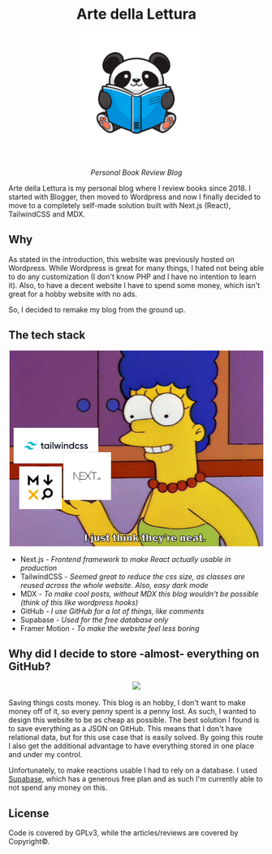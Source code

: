 <h1 align="center">
  Arte della Lettura
</h1>
<p align="center">
  <img src="/public/panda-logo.png?raw=true" width="250" >
</p>  
<p align="center">
  
</p>
<p align="center"><em>Personal Book Review Blog</em></p>

Arte della Lettura is my personal blog where I review books since 2018. I started with Blogger, then moved to Wordpress and now I finally decided to move to a completely self-made solution built with Next.js (React), TailwindCSS and MDX.

## Why
As stated in the introduction, this website was previously hosted on Wordpress. While Wordpress is great for many things, I hated not being able to do any customization (I don't know PHP and I have no intention to learn it). 
Also, to have a decent website I have to spend some money, which isn't great for a hobby website with no ads.

So, I decided to remake my blog from the ground up.

## The tech stack

<p align="center">
  <img src="/neat.jpg" >
</p>

- Next.js - _Frontend framework to make React actually usable in production_
- TailwindCSS - _Seemed great to reduce the css size, as classes are reused across the whole website. Also, easy dark mode_
- MDX - _To make cool posts, without MDX this blog wouldn't be possible (think of this like wordpress hooks)_
- GitHub - _I use GitHub for a lot of things, like comments_
- Supabase - _Used for the free database only_
- Framer Motion - _To make the website feel less boring_

## Why did I decide to store -almost- everything on GitHub?

<p align="center">
  <img src="https://media1.tenor.com/images/a3d9fc252280b3b89419b1bb728e8f2d/tenor.gif" >
</p>

Saving things costs money.
This blog is an hobby, I don't want to make money off of it, so every penny spent is a penny lost.
As such, I wanted to design this website to be as cheap as possible. 
The best solution I found is to save everything as a JSON on GitHub. This means that I don't have relational data, but for this use case that is easily solved.
By going this route I also get the additional advantage to have everything stored in one place and under my control.

Unfortunately, to make reactions usable I had to rely on a database. I used [Supabase](https://supabase.io/), which has a generous free plan and as such I'm currently able to not spend any money on this.

## License
Code is covered by GPLv3, while the articles/reviews are covered by Copyright©.
